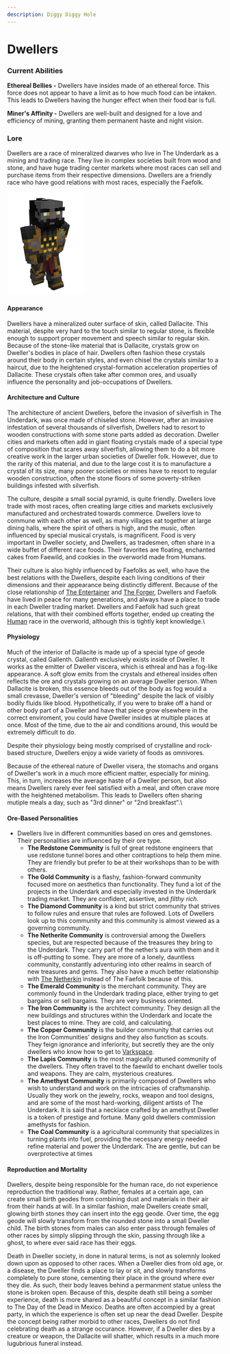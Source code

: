 ```yaml
---
description: Diggy Diggy Hole
---
```


# Dwellers

### Current Abilities

**Ethereal Bellies -** Dwellers have insides made of an ethereal force. This force does not appear to have a limit as to how much food can be intaken. This leads to Dwellers having the hunger effect when their food bar is full.

**Miner's Affinity -** Dwellers are well-built and designed for a love and efficiency of mining, granting them permanent haste and night vision.

### Lore

Dwellers are a race of mineralized dwarves who live in The Underdark as a mining and trading race. They live in complex societies built from wood and stone, and have huge trading center markets where most races can sell and purchase items from their respective dimensions. Dwellers are a friendly race who have good relations with most races, especially the Faefolk.

![Dweller](../../.gitbook/assets/dall.png)

#### Appearance

Dwellers have a mineralized outer surface of skin, called Dallacite. This material, despite very hard to the touch similar to regular stone, is flexible enough to support proper movement and speech similar to regular skin. Because of the stone-like material that is Dallacite, crystals grow on Dweller's bodies in place of hair. Dwellers often fashion these crystals around their body in certain styles, and even chisel the crystals similar to a haircut, due to the heightened crystal-formation acceleration properties of Dallacite. These crystals often take after common ores, and usually influence the personality and job-occupations of Dwellers.

#### Architecture and Culture

The architecture of ancient Dwellers, before the invasion of silverfish in The Underdark, was once made of chiseled stone. However, after an invasive infestation of several thousands of silverfish, Dwellers had to resort to wooden constructions with some stone parts added as decoration. Dweller cities and markets often add in giant floating crystals made of a special type of composition that scares away silverfish, allowing them to do a bit more creative work in the larger urban societies of Dweller folk. However, due to the rarity of this material, and due to the large cost it is to manufacture a crystal of its size, many poorer societies or mines have to resort to regular wooden construction, often the stone floors of some poverty-striken buildings infested with silverfish.

The culture, despite a small social pyramid, is quite friendly. Dwellers love trade with most races, often creating large cities and markets exclusively manufactured and orchestrated towards commerce. Dwellers love to commune with each other as well, as many villages eat together at large dining halls, where the spirit of others is high, and the music, often influenced by special musical crystals, is magnificent. Food is very important in Dweller society, and Dwellers, as tradesmen, often share in a wide buffet of different race foods. Their favorites are floating, enchanted cakes from Faewild, and cookies in the overworld made from Humans.

Their culture is also highly influenced by Faefolks as well, who have the best relations with the Dwellers, despite each living conditions of their dimensions and their appearance being distinctly different. Because of the close relationship of [The Entertainer](https://thebrackenpack.fandom.com/wiki/The\_Entertainer) and [The Forger](https://thebrackenpack.fandom.com/wiki/The\_Forger), Dwellers and Faefolk have lived in peace for many generations, and always have a place to trade in each Dweller trading market. Dwellers and Faefolk had such great relations, that with their combined efforts together, ended up creating the [Human](https://thebrackenpack.fandom.com/wiki/Humans) race in the overworld, although this is tightly kept knowledge.\


#### Physiology

Much of the interior of Dallacite is made up of a special type of geode crystal, called Gallenth. Gallenth exclusively exists inside of Dweller. It works as the emitter of Dweller viscera, which is ethreal and has a fog-like appearance. A soft glow emits from the crystals and ethereal insides often reflects the ore and crystals growing on an average Dweller person. When Dallacite is broken, this essence bleeds out of the body as fog would a small crevasse, Dweller's version of "bleeding" despite the lack of visibly bodily fluids like blood. Hypothetically, if you were to brake off a hand or other body part of a Dweller and have that piece grow elsewhere in the correct enviroment, you could have Dweller insides at multiple places at once. Most of the time, due to the air and conditions around, this would be extremely difficult to do.

Despite their physiology being mostly comprised of crystalline and rock-based structure, Dwellers enjoy a wide variety of foods as omnivores.

Because of the ethereal nature of Dweller visera, the stomachs and organs of Dweller's work in a much more efficient matter, especially for mining. This, in turn, increases the average haste of a Dweller person, but also means Dwellers rarely ever feel satisfied with a meal, and often crave more with the heightened metabolism. This leads to Dwellers often sharing mutiple meals a day, such as "3rd dinner" or "2nd breakfast".\


#### Ore-Based Personalities

* Dwellers live in different communities based on ores and gemstones. Their personalities are influenced by their ore type.
  * **The Redstone Community** is full of great redstone engineers that use redstone tunnel bores and other contraptions to help them mine. They are friendly but prefer to be at their workshops than to be with others.
  * **The Gold Community** is a flashy, fashion-forward community focused more on aesthetics than functionality. They fund a lot of the projects in the Underdark and especially invested in the Underdark trading market. They are confident, assertive, and _filthy rich_.
  * **The Diamond Community** is a kind but strict community that strives to follow rules and ensure that rules are followed. Lots of Dwellers look up to this community and this community is almost viewed as a governing community.
  * **The Netherite Community** is controversial among the Dwellers species, but are respected because of the treasures they bring to the Underdark. They carry part of the nether’s aura with them and it is off-putting to some. They are more of a lonely, dauntless community, constantly adventuring into other realms in search of new treasures and gems. They also have a much better relationship with [The Netherkin](https://thebrackenpack.fandom.com/wiki/Netherkin) instead of The Faefolk because of this.
  * **The Emerald Community** is the merchant community. They are commonly found in the Underdark trading place, either trying to get bargains or sell bargains. They are very business oriented.
  * **The Iron Community** is the architect community. They design all the new buildings and structures within the Underdark and locate the best places to mine. They are cold, and calculating.
  * **The Copper Community** is the builder community that carries out the Iron Communities’ designs and they also function as scouts. They feign ignorance and inferiority, but secretly they are the only dwellers who know how to get to [Varkspace](https://thebrackenpack.fandom.com/wiki/Varskspace).
  * **The Lapis Community** is the most magically attuned community of the dwellers. They often travel to the faewild to enchant dweller tools and weapons. They are calm, mysterious creatures.
  * **The Amethyst Community** is primarily composed of Dwellers who wish to understand and work on the intricacies of craftsmanship. Usually they work on the jewelry, rocks, weapon and tool designs, and are some of the most hard-working, diligent artists of The Underdark. It is said that a necklace crafted by an amethyst Dweller is a token of prestige and fortune. Many gold dwellers commission amethysts for fashion.
  * **The Coal Community** is a agricultural community that specializes in turning plants into fuel, providing the necessary energy needed refine material and power the Underdark. The are gentle, but can be overprotective at times

#### Reproduction and Mortality

Dwellers, despite being responsible for the human race, do not experience reproduction the traditional way. Rather, females at a certain age, can create small birth geodes from combining dust and materials in their air from their hands at will. In a similar fashion, male Dwellers create small, glowing birth stones they can insert into the egg geode. Over time, the egg geode will slowly transform from the rounded stone into a small Dweller child. The birth stones from males can also enter pass through females of other races by simply slipping through the skin, passing through like a ghost, to where ever said race has their eggs.

Death in Dweller society, in done in natural terms, is not as solemnly looked down upon as opposed to other races. When a Dweller dies from old age, or a disease, the Dweller finds a place to lay or sit, and slowly transforms completely to pure stone, cementing their place in the ground where ever they die. As such, their body leaves behind a permanment statue unless the stone is broken open. Because of this, despite death still being a somber experience, death is more shared as a beautiful concept in a similar fashion to The Day of the Dead in Mexico. Deaths are often accompied by a great party, in which the experience is often set up near the dead Dweller. Despite the concept being rather morbid to other races, Dwellers do not find celebrating death as a strange occurance. However, if a Dweller dies by a creature or weapon, the Dallacite will shatter, which results in a much more lugubrious funeral instead.
